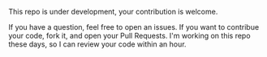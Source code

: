 This repo is under development, your contribution is welcome.

If you have a question, feel free to open an issues.
If you want to contribue your code, fork it, and open your Pull Requests. I'm working on this repo these days, so I can review your code within an hour.
